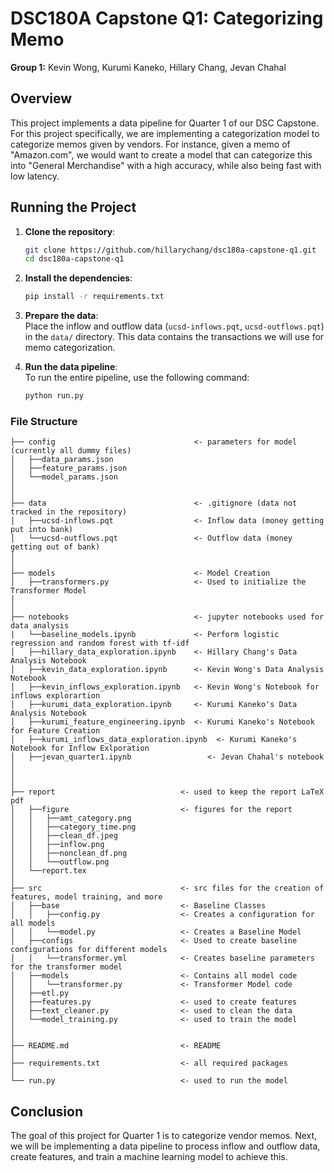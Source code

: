 # DSC180A Capstone Q1: Categorizing Memo

**Group 1:** Kevin Wong, Kurumi Kaneko, Hillary Chang, Jevan Chahal

## Overview

This project implements a data pipeline for Quarter 1 of our DSC Capstone. For this project specifically, we are implementing a categorization model to categorize memos given by vendors. For instance, given a memo of "Amazon.com", we would want to create a model that can categorize this into "General Merchandise" with a high accuracy, while also being fast with low latency.

## Running the Project

1. **Clone the repository**:
    ```bash
    git clone https://github.com/hillarychang/dsc180a-capstone-q1.git
    cd dsc180a-capstone-q1
    ```

2. **Install the dependencies**:
    ```bash
    pip install -r requirements.txt
    ```

3. **Prepare the data**:  
    Place the inflow and outflow data (`ucsd-inflows.pqt`, `ucsd-outflows.pqt`) in the `data/` directory. This data contains the transactions we will use for memo categorization.

4. **Run the data pipeline**:  
    To run the entire pipeline, use the following command:
    ```bash
    python run.py
    ```

### File Structure

```
├── config                               <- parameters for model (currently all dummy files)
│   ├──data_params.json     
│   ├──feature_params.json
│   └──model_params.json
│
│
├── data                                 <- .gitignore (data not tracked in the repository)
│   ├──ucsd-inflows.pqt                  <- Inflow data (money getting put into bank)
│   └──ucsd-outflows.pqt                 <- Outflow data (money getting out of bank)   
│
│
├── models                               <- Model Creation
│   ├──transformers.py                   <- Used to initialize the Transformer Model
│
│
├── notebooks                            <- jupyter notebooks used for data analysis
|   └──baseline_models.ipynb             <- Perform logistic regression and random forest with tf-idf
│   ├──hillary_data_exploration.ipynb    <- Hillary Chang's Data Analysis Notebook         
│   ├──kevin_data_exploration.ipynb      <- Kevin Wong's Data Analysis Notebook
│   ├──kevin_inflows_exploration.ipynb   <- Kevin Wong's Notebook for inflows explorartion
│   ├──kurumi_data_exploration.ipynb     <- Kurumi Kaneko's Data Analysis Notebook
│   ├──kurumi_feature_engineering.ipynb  <- Kurumi Kaneko's Notebook for Feature Creation
│   ├──kurumi_inflows_data_exploration.ipynb  <- Kurumi Kaneko's Notebook for Inflow Exlporation
│   ├──jevan_quarter1.ipynb                 <- Jevan Chahal's notebook 
│
│
│
├── report                            <- used to keep the report LaTeX pdf
│   ├──figure                         <- figures for the report
│   │   ├──amt_category.png       
│   │   ├──category_time.png
│   │   ├──clean_df.jpeg
│   │   ├──inflow.png
│   │   ├──nonclean_df.png  
│   │   └──outflow.png        
│   └──report.tex   
│
├── src                               <- src files for the creation of features, model training, and more
│   ├──base                           <- Baseline Classes
│   │   ├──config.py                  <- Creates a configuration for all models
│   │   └──model.py                   <- Creates a Baseline Model
│   ├──configs                        <- Used to create baseline configurations for different models
│   │   └──transformer.yml            <- Creates baseline parameters for the transformer model
│   ├──models                         <- Contains all model code
│   │   └──transformer.py             <- Transformer Model code
│   ├──etl.py         
│   ├──features.py                    <- used to create features
│   ├──text_cleaner.py                <- used to clean the data 
│   └──model_training.py              <- used to train the model
│
│
├── README.md                         <- README
│
├── requirements.txt                  <- all required packages
│
└── run.py                            <- used to run the model
```

## Conclusion
The goal of this project for Quarter 1 is to categorize vendor memos. Next, we will be implementing a data pipeline to process inflow and outflow data, create features, and train a machine learning model to achieve this.
